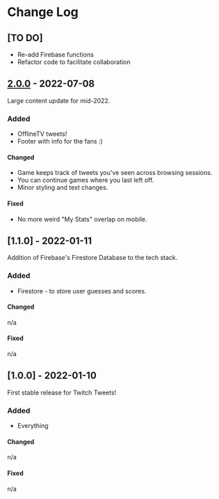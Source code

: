 # Change Log

## [TO DO]
* Re-add Firebase functions
* Refactor code to facilitate collaboration

## [2.0.0](WIP) - 2022-07-08

Large content update for mid-2022.

### Added
* OfflineTV tweets!
* Footer with info for the fans :)
 
#### Changed
* Game keeps track of tweets you've seen across browsing sessions.
* You can continue games where you last left off.
* Minor styling and text changes.
 
#### Fixed
* No more weird "My Stats" overlap on mobile.

## [1.1.0] - 2022-01-11
  
Addition of Firebase's Firestore Database to the tech stack.
 
### Added
* Firestore - to store user guesses and scores.
 
#### Changed
n/a
 
#### Fixed
n/a

## [1.0.0] - 2022-01-10
  
First stable release for Twitch Tweets!
 
### Added
* Everything
 
#### Changed
n/a
 
#### Fixed
n/a
